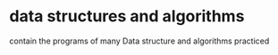 # data structures and algorithms
contain the programs of many Data structure and algorithms practiced
